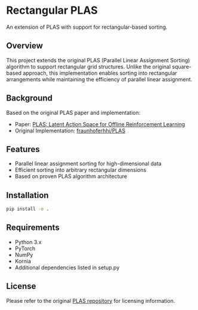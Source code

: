 # Rectangular PLAS

An extension of PLAS with support for rectangular-based sorting.

## Overview

This project extends the original PLAS (Parallel Linear Assignment Sorting) algorithm to support rectangular grid structures. Unlike the original square-based approach, this implementation enables sorting into rectangular arrangements while maintaining the efficiency of parallel linear assignment.

## Background

Based on the original PLAS paper and implementation:
- Paper: [PLAS: Latent Action Space for Offline Reinforcement Learning](https://arxiv.org/abs/2312.13299)
- Original Implementation: [fraunhoferhhi/PLAS](https://github.com/fraunhoferhhi/PLAS)

## Features

- Parallel linear assignment sorting for high-dimensional data
- Efficient sorting into arbitrary rectangular dimensions
- Based on proven PLAS algorithm architecture

## Installation

```bash
pip install -e .
```

## Requirements
- Python 3.x
- PyTorch
- NumPy
- Kornia
- Additional dependencies listed in setup.py

## License

Please refer to the original [PLAS repository](https://github.com/fraunhoferhhi/PLAS) for licensing information.
